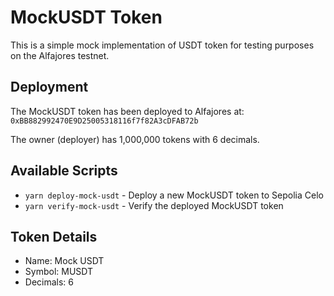 # MockUSDT Token

This is a simple mock implementation of USDT token for testing purposes on the Alfajores testnet.

## Deployment

The MockUSDT token has been deployed to Alfajores at: `0xBB882992470E9D25005318116f7f82A3cDFAB72b`

The owner (deployer) has 1,000,000 tokens with 6 decimals.

## Available Scripts

- `yarn deploy-mock-usdt` - Deploy a new MockUSDT token to Sepolia Celo
- `yarn verify-mock-usdt` - Verify the deployed MockUSDT token

## Token Details

- Name: Mock USDT
- Symbol: MUSDT
- Decimals: 6
